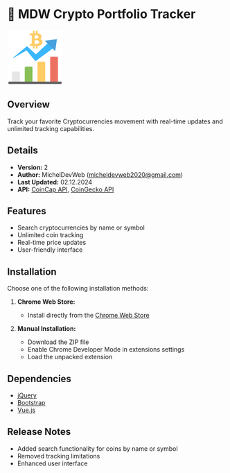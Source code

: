 # 🚀 MDW Crypto Portfolio Tracker

![Logo](/vue/public/icons/icon128.png)

## Overview

Track your favorite Cryptocurrencies movement with real-time updates and unlimited tracking capabilities.

## Details

- **Version:** 2
- **Author:** MichelDevWeb (micheldevweb2020@gmail.com)
- **Last Updated:** 02.12.2024
- **API:** [CoinCap API](https://docs.coincap.io/), [CoinGecko API](https://www.coingecko.com/api)

## Features

- Search cryptocurrencies by name or symbol
- Unlimited coin tracking
- Real-time price updates
- User-friendly interface

## Installation

Choose one of the following installation methods:

1. **Chrome Web Store:**

   - Install directly from the [Chrome Web Store](https://chromewebstore.google.com/detail/njpeiacpcgcfdojjedocmegpkcljibmk)

2. **Manual Installation:**
   - Download the ZIP file
   - Enable Chrome Developer Mode in extensions settings
   - Load the unpacked extension

## Dependencies

- [jQuery](http://jquery.com/)
- [Bootstrap](http://twitter.github.com/bootstrap/index.html)
- [Vue.js](https://vuejs.org/)

## Release Notes

- Added search functionality for coins by name or symbol
- Removed tracking limitations
- Enhanced user interface

